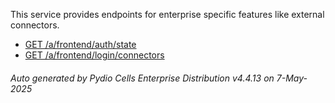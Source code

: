 






This service provides endpoints for enterprise specific features like external connectors.

- [GET /a/frontend/auth/state](../get-a-frontend-auth-state/)
- [GET /a/frontend/login/connectors](../get-a-frontend-login-connectors/)

###### Auto generated by Pydio Cells Enterprise Distribution v4.4.13 on 7-May-2025
